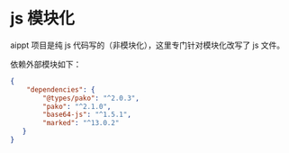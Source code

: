 # js 模块化



aippt 项目是纯 js 代码写的（非模块化），这里专门针对模块化改写了 js 文件。



依赖外部模块如下：

```json
{
    "dependencies": {
        "@types/pako": "^2.0.3",
        "pako": "^2.1.0",
        "base64-js": "^1.5.1",
        "marked": "^13.0.2"
   }
}
```



